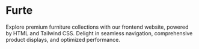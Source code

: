 # Furte
Explore premium furniture collections with our  frontend website, powered by HTML and Tailwind  CSS. Delight in seamless navigation, comprehensive  product displays, and optimized performance.
